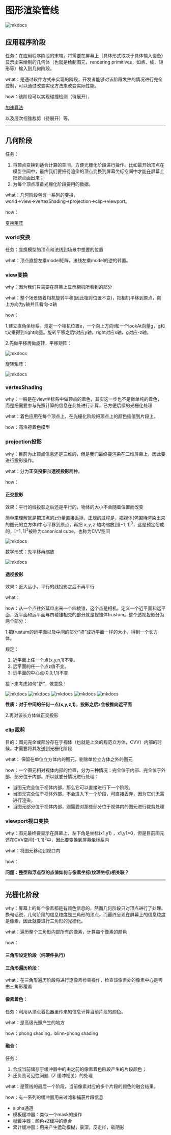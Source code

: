 # 图形渲染管线

![mkdocs](images/PipelineMindMap.png)

## 应用程序阶段

任务：在应用程序阶段的末端，将需要在屏幕上（具体形式取决于具体输入设备）显示出来绘制的几何体（也就是绘制图元，rendering primitives，如点、线、矩形等）输入到几何阶段。

what：是通过软件方式来实现的阶段，开发者能够对该阶段发生的情况进行完全控制，可以通过改变实现方法来改变实际性能。

how：该阶段可以实现碰撞检测（待展开），

[加速算法](./加速算法.md)

以及层次视锥裁剪（待展开）等。

---

## 几何阶段

任务：

1. 将顶点变换到适合计算的空间，方便光栅化阶段进行操作。比如最开始顶点在模型空间中，最终我们要把待渲染的顶点变换到屏幕坐标空间中才能在屏幕上把顶点画出来；
2. 为每个顶点准备光栅化阶段要用的数据。

what：几何阶段包含一系列的变换，world→view→vertexShading→projection→clip→viewport。

how：

[变换矩阵](./变换矩阵.md)

### world变换

任务：变换模型的顶点和法线到场景中想要的位置

what：顶点直接左乘model矩阵，法线左乘model的逆的转置。

### view变换

why：因为我们只需要在屏幕上显示相机所看到的部分

what：整个场景随着相机旋转平移(因此相对位置不变)，把相机平移到原点，向上方向为y轴并且看向-z轴

how：

1.建立直角坐标系。规定一个相机位置e，一个向上方向t和一个lookAt向量g，g和t叉乘得到right向量。旋转平移之后t对应y轴，right对应x轴，g对应-z轴。

2.先做平移再做旋转，平移矩阵：

![mkdocs](images/ViewTranslate.jpg)

旋转矩阵：

![mkdocs](images/ViewRotate.jpg)

### vertexShading

why：一般是在view坐标系中做顶点的着色，其实这一步也不是做单纯的着色，而是把需要参与光照计算的信息在此处进行计算，已方便后续的光栅化处理

what：着色应用在每个顶点上，在光栅化阶段把顶点上的颜色插值到片段上。

how：高洛德着色模型

### projection投影

why：目前为止顶点信息还是三维的，但是我们最终要渲染在二维屏幕上，因此要进行投影操作。

what：分为**正交投影**和**透视投影**两种。

how：

#### 正交投影

 效果：平行的线投影之后还是平行的，物体的大小不会随着位置而改变

简单来理解就是把顶点的z分量直接丢掉。正规的过程是，把视体(包围待渲染出来的图元的立方体)中心平移到原点，再把  $x,y,z$  轴均缩放到$[-1,1]^3$，这是预定俗成的，$[-1,1]^3$被称为canonical cube，也称为CVV空间

![mkdocs](images/OrthProjection.jpg)

数学形式：先平移再缩放

![mkdocs](images/OrthMatrix.jpg)

#### 透视投影

效果：近大远小，平行的线投影之后不再平行

what：

how：从一个点往外延申出来一个四棱锥，这个点是相机。定义一个近平面和远平面，近平面和远平面与四棱锥相交的部分就是视锥体frustum。整个透视投影分为两个部分：

1.把frustum的远平面以及中间的部分“挤”成近平面一样的大小，得到一个长方体。

规定：

1. 近平面上任一个点(x,y,n,1)不变。
2. 远平面的任一个点z值不变。
3. 远平面的中心点(0,0,f,1)不变

接下来考虑如何“挤”，做变换！

![mkdocs](images/perspective1.jpg)
![mkdocs](images/perspective2.jpg)
![mkdocs](images/perspective3.jpg)
![mkdocs](images/perspective4.jpg)
![mkdocs](images/perspective5.jpg)


**性质：对于中间的任何一点(x,y,z,1)，投影之后z会被推向远平面**

2.再对该长方体做正交投影

### clip裁剪

目的：图元完全或部分存在于视体（也就是上文的规范立方体，CVV）内部的时候，才需要将其发送到光栅化阶段

what： 保留在单位立方体内的图元，剔除单位立方体之外的图元

how：一个图元相对视体内部的位置，分为三种情况：完全位于内部、完全位于外部、部分位于内部。所以就要分情况进行处理：

- 当图元完全位于视体内部，那么它可以直接进行下一个阶段。
- 当图元完全位于视体外部，不会进入下一个阶段，可直接丢弃，因为它们无需进行渲染。
- 当图元部分位于视体内部，则需要对那些部分位于视体内的图元进行裁剪处理

### viewport视口变换

why：图元最终要显示在屏幕上，左下角是坐标(x1,y1) ，x1,y1>0，但是目前图元还在CVV空间$[-1,1]^3$中，因此要变换到屏幕坐标系内

what：将图元移动到视口内

how：

**问题：整型和浮点型的点值如何与像素坐标(纹理坐标)相关联？**

---

## 光栅化阶段

why：屏幕上的每个像素都是有颜色信息的，然而几何阶段只对顶点进行了处理。换句话说，几何阶段的信息粒度是三角形的顶点，而最终呈现在屏幕上的信息粒度是像素，因此就要进行三角形的光栅化。

what：遍历整个三角形内部所有的像素，计算每个像素的颜色

how：

#### 三角形设定阶段（纯硬件执行）

#### 三角形遍历阶段：

what：在三角形遍历阶段将进行逐像素检查操作，检查该像素处的像素中心是否由三角形覆盖

#### 像素着色：

任务：利用从顶点着色器里传来的信息计算当前片段的颜色。

what：是高级光照产生的地方

how：phong shading，blinn-phong shading

#### 融合：

任务：

1. 合成当前储存于缓冲器中的由之前的像素着色阶段产生的片段颜色；
2. 还负责可见性问题（Z 缓冲相关）的处理

what：是管线的最后一个阶段，当前像素对应的多个片段的颜色的融合结果。

how：有一系列的缓冲器用来过滤和捕获片段信息

- alpha通道
- 模板缓冲器：类似一个mask的操作
- 帧缓冲器：颜色+Z缓冲的组合
- 累计缓冲器：用来产生运动模糊，景深，反走样，软阴影